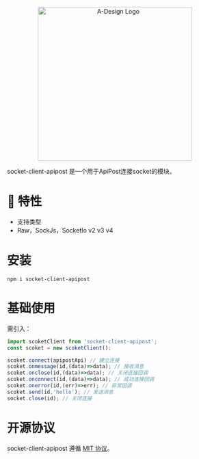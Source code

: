<p align="center">
  <a href="https://adesign.apipost.cn/" target="_blank">
    <img alt="A-Design Logo" width="360" src="https://img.cdn.apipost.cn/cdn/opensource/apipost-opensource.svg" />
  </a>
</p>

socket-client-apipost 是一个用于ApiPost连接socket的模块。

# 🎉 特性

- 支持类型 
- Raw，SockJs，SocketIo v2 v3 v4
# 安装

```shell
npm i socket-client-apipost
```

# 基础使用
需引入：

```js
import scoketClient from 'socket-client-apipost';
const scoket = new scoketClient(); 

scoket.connect(apipostApi) // 建立连接
scoket.onmessage(id,(data)=>data); // 接收消息
scoket.onclose(id,(data)=>data); // 关闭连接回调
scoket.onconnect(id,(data)=>data); // 成功连接回调
scoket.onerror(id,(err)=>err); // 异常回调
scoket.send(id,'hello'); // 发送消息
socket.close(id); // 关闭连接
```

# 开源协议

socket-client-apipost 遵循 [MIT 协议](https://github.com/Apipost-Team/socket-client-apipost)。
